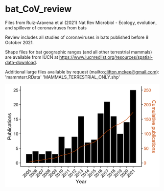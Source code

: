 # bat_CoV_review
Files from Ruiz-Aravena et al (2021) Nat Rev Microbiol - Ecology, evolution, and spillover of coronaviruses from bats

Review includes all studies of coronaviruses in bats published before 8 October 2021.

Shape files for bat geographic ranges (and all other terrestrial mammals) are available from IUCN at https://www.iucnredlist.org/resources/spatial-data-download.

Additional large files available by request (mailto:clifton.mckee@gmail.com):
'mammterr.RData'
'MAMMALS_TERRESTRIAL_ONLY.shp'

![](./Results/research_pace.png)
